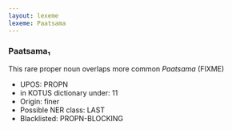 ```yaml
---
layout: lexeme
lexeme: Paatsama
---
```


###  Paatsama₁

This rare proper noun overlaps more common *Paatsama* (FIXME)
* UPOS:  PROPN
* in KOTUS dictionary under:  11
* Origin:  finer
* Possible NER class:  LAST
* Blacklisted:  PROPN-BLOCKING

